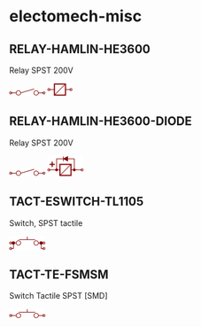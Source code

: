# electomech-misc

## RELAY-HAMLIN-HE3600
Relay SPST 200V

![RELAY-HAMLIN-HE3600__1__1](/images/_electromech__RELAY_SPST__1__1.png?raw=true) 
![RELAY-HAMLIN-HE3600__2__1](/images/electomech-misc__RELAY-HAMLIN-HE3600__2__1.png?raw=true) 

## RELAY-HAMLIN-HE3600-DIODE
Relay SPST 200V

![RELAY-HAMLIN-HE3600-DIODE__1__1](/images/_electromech__RELAY_SPST__1__1.png?raw=true) 
![RELAY-HAMLIN-HE3600-DIODE__2__1](/images/_electromech__RELAY_DPDT_DIODE__3__1.png?raw=true) 

## TACT-ESWITCH-TL1105
Switch, SPST tactile

![TACT-ESWITCH-TL1105__1__1](/images/_electromech__TACT__1__1.png?raw=true) 

## TACT-TE-FSMSM
Switch Tactile SPST [SMD]

![TACT-TE-FSMSM__1__1](/images/_electromech__PUSH__1__1.png?raw=true) 


